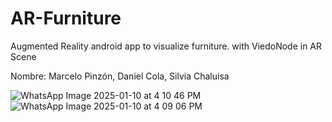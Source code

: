 # AR-Furniture
Augmented Reality android app to visualize furniture.
with ViedoNode in AR Scene


Nombre: Marcelo Pinzón, Daniel Cola, Silvia Chaluisa

![WhatsApp Image 2025-01-10 at 4 10 46 PM](https://github.com/user-attachments/assets/799f7b17-47c6-4622-8018-5e360c6a376c)
![WhatsApp Image 2025-01-10 at 4 09 06 PM](https://github.com/user-attachments/assets/edb21ace-f8e1-425a-acb3-29451487f6d3)

